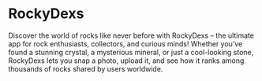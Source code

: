 # RockyDexs
Discover the world of rocks like never before with RockyDexs – the ultimate app for rock enthusiasts, collectors, and curious minds! Whether you’ve found a stunning crystal, a mysterious mineral, or just a cool-looking stone, RockyDexs lets you snap a photo, upload it, and see how it ranks among thousands of rocks shared by users worldwide.
